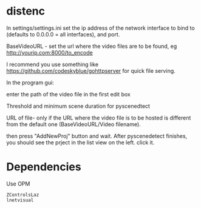 # distenc

In settings/settings.ini set the ip address of the network interface to bind to (defaults to 0.0.0.0 = all interfaces), and port.

BaseVideoURL - set the url where the video files are to be found, eg http://yourip.com:8000/to_encode 

I recommend you use something like https://github.com/codeskyblue/gohttpserver for quick file serving.


In the program gui:

enter the path of the video file in the first edit box

Threshold and minimum scene duration for pyscenedtect

URL of file- only if the URL where the video file is to be hosted is different from the default one (BaseVideoURL/Video filename).

then press "AddNewProj" button and wait. After pyscenedetect finishes, you should see the prject in the list view on the left. click it.

# Dependencies

Use OPM

	ZControlsLaz
	lnetvisual